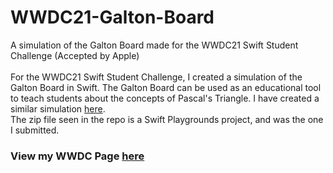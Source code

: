 # WWDC21-Galton-Board
A simulation of the Galton Board made for the WWDC21 Swift Student Challenge (Accepted by Apple)<br>
<br>
For the WWDC21 Swift Student Challenge, I created a simulation of the Galton Board in Swift. The Galton Board can be used as an educational tool to teach students about the concepts of Pascal's Triangle. I have created a similar simulation [here](https://garv-shah.github.io/pascal/).<br>The zip file seen in the repo is a Swift Playgrounds project, and was the one I submitted.

### View my WWDC Page [here](https://www.wwdcscholars.com/s/DF1A5147-A993-44E4-8739-8A050139A7BA)
